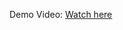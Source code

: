 
Demo Video: [Watch here](https://drive.google.com/drive/folders/1zOvgYa8uSubYnLk4JgQ7rak29E3_kIXn?usp=sharing)
